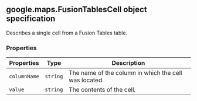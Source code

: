 <h2 id="FusionTablesCell">
google.maps.FusionTablesCell
object specification
</h2><p>Describes a single cell from a Fusion Tables table.</p><h3 id="devsite_header_188">Properties</h3><table summary="interface FusionTablesCell - Properties" width="100%">
<thead>
<tr><th>Properties</th>
<th>Type</th>
<th>Description</th>
</tr></thead>
<tbody>
<tr>
<td><code>columnName</code></td>
<td><code>string</code></td>
<td>The name of the column in which the cell was located.</td>
</tr>
<tr>
<td><code>value</code></td>
<td><code>string</code></td>
<td>The contents of the cell.</td>
</tr>
</tbody>
</table>